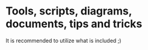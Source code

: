 # Tools, scripts, diagrams, documents, tips and tricks #

It is recommended to utilize what is included ;)
